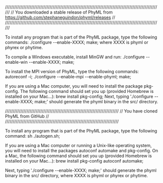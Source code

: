 
//////////////////////////////////////////////////////////////////////////////////////////////////////
// You downloaded a stable release  of PhyML from https://github.com/stephaneguindon/phyml/releases //
//////////////////////////////////////////////////////////////////////////////////////////////////////

To install any program that is part of the PhyML package, type the following commands:
./configure --enable-XXXX;
make;
where XXXX is phyml or phyrex or phytime.

To compile a Windows executable, install MinGW and run:
./configure --enable-win --enable-XXXX;
make;

To install the MPI version of PhyML, type the following commands:
autoreconf -i;
./configure --enable-mpi --enable-phyml;
make;

If you are using a Mac computer, you will need to install the package pkg-config. The
following command should set you up (provided Homebrew is installed on your Mac...):
brew install pkg-config; Next, typing './configure --enable-XXXX; make;' should generate
the phyml binary in the src/ directory.



//////////////////////////////////////////////////////////////////////////
//                    You have cloned PhyML from GitHub                 //
//////////////////////////////////////////////////////////////////////////

To install any program that is part of the PhyML package, type the following command:
sh ./autogen.sh;

If you are using a Mac computer or running a Unix-like operating system, you will need 
to install the packages autoconf automake and pkg-config. On a Mac, the following command 
should set you up (provided Homebrew is installed on your Mac...): brew install pkg-config
autoconf automake;

Next, typing './configure --enable-XXXX; make;' should generate the phyml binary in the src/
directory, where XXXX is phyml or phyrex or phytime.

